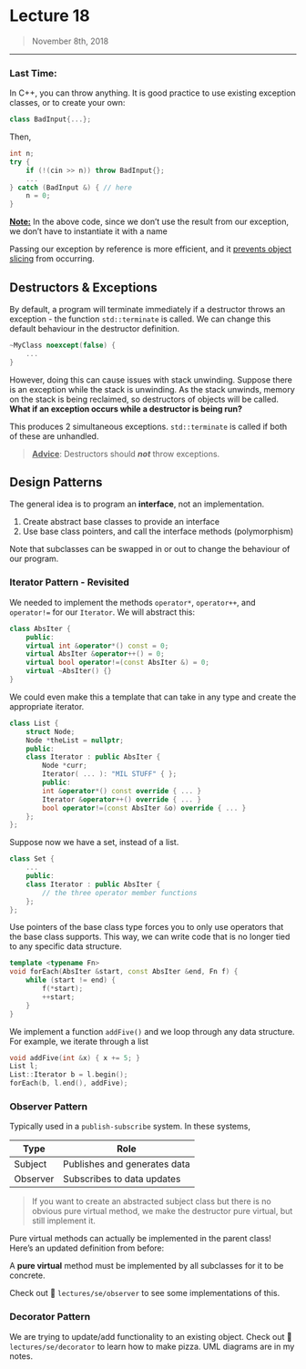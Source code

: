 # Lecture 18

> November 8th, 2018

---

### Last Time:

In C++, you can throw anything. It is good practice to use existing exception classes, or to create your own:

```c++
class BadInput{...};
```

Then,

```c++
int n;
try {
    if (!(cin >> n)) throw BadInput{};
    ...
} catch (BadInput &) { // here
	n = 0;
}
```

**<u>Note:</u>** In the above code, since we don’t use the result from our exception, we don’t have to instantiate it with a name

Passing our exception by reference is more efficient, and it <u>prevents object slicing</u> from occurring. 

## Destructors & Exceptions

By default, a program will terminate immediately if a destructor throws an exception - the function `std::terminate` is called. We can change this default behaviour in the destructor definition.

```c++
~MyClass noexcept(false) {
    ...
}
```

However, doing this can cause issues with stack unwinding. Suppose there is an exception while the stack is unwinding. As the stack unwinds, memory on the stack is being reclaimed, so destructors of objects will be called. **What if an exception occurs while a destructor is being run?**

This produces 2 simultaneous exceptions. `std::terminate` is called if both of these are unhandled. 

> **<u>Advice</u>**: Destructors should ***not*** throw exceptions.

## Design Patterns

The general idea is to program an **interface**, not an implementation.

1. Create abstract base classes to provide an interface
2. Use base class pointers, and call the interface methods (polymorphism)

Note that subclasses can be swapped in or out to change the behaviour of our program.

### Iterator Pattern - Revisited

We needed to implement the methods `operator*`, `operator++`, and `operator!=` for our `Iterator`. We will abstract this:

```c++
class AbsIter {
    public:
    virtual int &operator*() const = 0;
    virtual AbsIter &operator++() = 0;
    virtual bool operator!=(const AbsIter &) = 0;
    virtual ~AbsIter() {}
}
```

We could even make this a template that can take in any type and create the appropriate iterator. 

```c++
class List {
    struct Node;
    Node *theList = nullptr;
    public:
    class Iterator : public AbsIter {
        Node *curr;
        Iterator( ... ): "MIL STUFF" { };
        public:
        int &operator*() const override { ... }
        Iterator &operator++() override { ... }
        bool operator!=(const AbsIter &o) override { ... }
    };
};
```

Suppose now we have a set, instead of a list.

```c++
class Set {
    ...
    public:
    class Iterator : public AbsIter {
        // the three operator member functions
    };
};
```

Use pointers of the base class type forces you to only use operators that the base class supports. This way, we can write code that is no longer tied to any specific data structure. 

```c++
template <typename Fn>
void forEach(AbsIter &start, const AbsIter &end, Fn f) {
    while (start != end) {
        f(*start);
        ++start;
    }
}
```

We implement a function `addFive()` and we loop through any data structure. For example, we iterate through a list

```c++
void addFive(int &x) { x += 5; }
List l;
List::Iterator b = l.begin();
forEach(b, l.end(), addFive);
```

### Observer Pattern

Typically used in a `publish-subscribe` system. In these systems,

| Type     | Role                         |
| -------- | ---------------------------- |
| Subject  | Publishes and generates data |
| Observer | Subscribes to data updates   |

> If you want to create an abstracted subject class but there is no obvious pure virtual method, we make the destructor pure virtual, but still implement it.

Pure virtual methods can actually be implemented in the parent class! Here’s an updated definition from before:

A **pure virtual** method must be implemented by all subclasses for it to be concrete. 

Check out :file_folder: `lectures/se/observer` to see some implementations of this.

### Decorator Pattern

We are trying to update/add functionality to an existing object. Check out :file_folder: `lectures/se/decorator` to learn how to make pizza. UML diagrams are in my notes. 